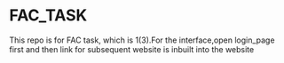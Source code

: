 # FAC_TASK
This repo is for FAC task, which is 1(3).For the interface,open login_page first and then link for subsequent website is inbuilt into the website
